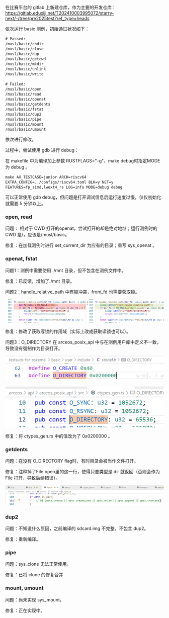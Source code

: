 在比赛平台的 gitlab 上新建仓库，作为主要的开发仓库：https://gitlab.eduxiji.net/T202410003995072/starry-next/-/tree/pre2025test?ref_type=heads

依次运行 basic 测例，初始通过状况如下：

```
# Passed:
/musl/basic/chdir
/musl/basic/close
/musl/basic/dup
/musl/basic/getcwd
/musl/basic/mkdir_
/musl/basic/unlink
/musl/basic/write

# Failed:
/musl/basic/open
/musl/basic/read
/musl/basic/openat
/musl/basic/getdents
/musl/basic/fstat
/musl/basic/dup2
/musl/basic/pipe
/musl/basic/mount
/musl/basic/umount
```

依次进行修改。

过程中，尝试使用 gdb 进行 debug：

在 makefile 中为编译加上参数 RUSTFLAGS="-g"，make debug时指定MODE 为 debug 。

```
make AX_TESTCASE=junior ARCH=riscv64 EXTRA_CONFIG=../configs/riscv64.toml BLK=y NET=y FEATURES=fp_simd,lwext4_rs LOG=info MODE=debug debug
```

可以正常使用 gdb debug，但问题是打开调试信息后运行速度过慢，仅仅初始化就需要 5 分钟以上。

### open, read

问题： 相对于 CWD 打开的openat，尝试打开的却是绝对地址；运行测例时的 CWD 是/，应该是/musl/basic。

修复：在加载测例时进行 set_current_dir 为应有的目录；重写 sys_openat 。

### openat, fstat

问题1：测例中需要使用 ./mnt 目录，但不包含在测例文件中。

修复：已反馈，增加了./mnt 目录。

问题2：handle_relative_path 中有锁冲突，from_fd 也需要获取锁。

![](<../../assets/Week2 (3.3)/image.png>)

修复：修改了获取写锁的作用域（实际上改成获取读锁也可以）。

问题3：O_DIRECTORY 在 arceos_posix_api 中与在测例用户库中定义不一致，导致没有强制作为目录打开。

![](../../assets/note/image-22.png)

![](../../assets/note/image-23.png)

修复：将 ctypes_gen.rs 中的值改为了 0x0200000 。

### getdents

问题：在没有 O_DIRECTORY flag时，有时目录会被当作文件打开。

修复：注释掉了File.open里的这一行，使得只要类型是 dir 就返回（否则会作为 File 打开，导致后续错误）。

![](../../assets/note/image-27.png)

### dup2

问题：不知道什么原因，之前编译的 sdcard.img 不完整，不包含 dup2。

修复：重新编译。

### pipe

问题：sys_clone 无法正常使用。

修复：已将 clone 的修复合并

### mount, umount

问题：尚未实现 sys_mount。

修复：正在实现中。
